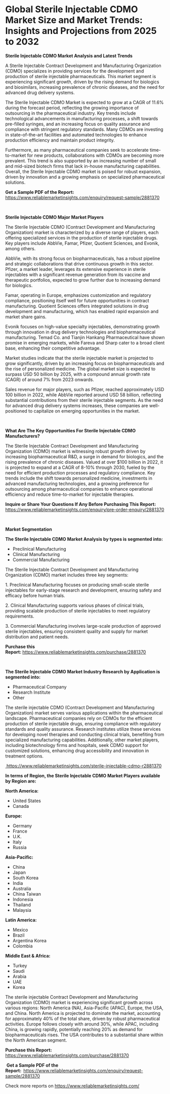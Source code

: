 <p><h1>Global Sterile Injectable CDMO Market Size and Market Trends: Insights and Projections from 2025 to 2032</h1></p><p><strong>Sterile Injectable CDMO Market Analysis and Latest Trends</strong></p>
<p><p>A Sterile Injectable Contract Development and Manufacturing Organization (CDMO) specializes in providing services for the development and production of sterile injectable pharmaceuticals. This market segment is experiencing significant growth, driven by the rising demand for biologics and biosimilars, increasing prevalence of chronic diseases, and the need for advanced drug delivery systems. </p><p>The Sterile Injectable CDMO Market is expected to grow at a CAGR of 11.6% during the forecast period, reflecting the growing importance of outsourcing in the pharmaceutical industry. Key trends include technological advancements in manufacturing processes, a shift towards pre-filled syringes, and an increasing focus on quality assurance and compliance with stringent regulatory standards. Many CDMOs are investing in state-of-the-art facilities and automated technologies to enhance production efficiency and maintain product integrity.</p><p>Furthermore, as many pharmaceutical companies seek to accelerate time-to-market for new products, collaborations with CDMOs are becoming more prevalent. This trend is also supported by an increasing number of small and mid-sized biotech firms that lack in-house manufacturing capabilities. Overall, the Sterile Injectable CDMO market is poised for robust expansion, driven by innovation and a growing emphasis on specialized pharmaceutical solutions.</p></p>
<p><strong>Get a Sample PDF of the Report:&nbsp;</strong> <a href="https://www.reliablemarketinsights.com/enquiry/request-sample/2881370?utm_campaign=2181&utm_medium=2&utm_source=Github&utm_content=ia&utm_term=12032025&utm_id=sterile-injectable-cdmo">https://www.reliablemarketinsights.com/enquiry/request-sample/2881370</a></p>
<p>&nbsp;</p>
<p><strong>Sterile Injectable CDMO Major Market Players</strong></p>
<p><p>The Sterile Injectable CDMO (Contract Development and Manufacturing Organization) market is characterized by a diverse range of players, each offering specialized services in the production of sterile injectable drugs. Key players include AbbVie, Famar, Pfizer, Quotient Sciences, and Evonik, among others. </p><p>AbbVie, with its strong focus on biopharmaceuticals, has a robust pipeline and strategic collaborations that drive continuous growth in this sector. Pfizer, a market leader, leverages its extensive experience in sterile injectables with a significant revenue generation from its vaccine and therapeutic portfolios, expected to grow further due to increasing demand for biologics.</p><p>Famar, operating in Europe, emphasizes customization and regulatory compliance, positioning itself well for future opportunities in contract manufacturing. Quotient Sciences offers integrated solutions in drug development and manufacturing, which has enabled rapid expansion and market share gains.</p><p>Evonik focuses on high-value specialty injectables, demonstrating growth through innovation in drug delivery technologies and biopharmaceutical manufacturing. Temad Co. and Tianjin Hankang Pharmaceutical have shown promise in emerging markets, while Fareva and Sharp cater to a broad client base, enhancing their competitive advantage.</p><p>Market studies indicate that the sterile injectable market is projected to grow significantly, driven by an increasing focus on biopharmaceuticals and the rise of personalized medicine. The global market size is expected to surpass USD 50 billion by 2025, with a compound annual growth rate (CAGR) of around 7% from 2023 onwards.</p><p>Sales revenue for major players, such as Pfizer, reached approximately USD 100 billion in 2022, while AbbVie reported around USD 58 billion, reflecting substantial contributions from their sterile injectable segments. As the need for advanced drug delivery systems increases, these companies are well-positioned to capitalize on emerging opportunities in the market.</p></p>
<p>&nbsp;</p>
<p><strong>What Are The Key Opportunities For Sterile Injectable CDMO Manufacturers?</strong></p>
<p><p>The Sterile Injectable Contract Development and Manufacturing Organization (CDMO) market is witnessing robust growth driven by increasing biopharmaceutical R&D, a surge in demand for biologics, and the rising prevalence of chronic diseases. Valued at over $100 billion in 2022, it is projected to expand at a CAGR of 8-10% through 2030, fueled by the need for efficient production processes and regulatory compliance. Key trends include the shift towards personalized medicine, investments in advanced manufacturing technologies, and a growing preference for outsourcing among pharmaceutical companies to enhance operational efficiency and reduce time-to-market for injectable therapies.</p></p>
<p><strong>Inquire or Share Your Questions If Any Before Purchasing This Report:</strong> <a href="https://www.reliablemarketinsights.com/enquiry/pre-order-enquiry/2881370?utm_campaign=2181&utm_medium=2&utm_source=Github&utm_content=ia&utm_term=12032025&utm_id=sterile-injectable-cdmo">https://www.reliablemarketinsights.com/enquiry/pre-order-enquiry/2881370</a></p>
<p>&nbsp;</p>
<p><strong>Market Segmentation</strong></p>
<p><strong>The Sterile Injectable CDMO Market Analysis by types is segmented into:</strong></p>
<p><ul><li>Preclinical Manufacturing</li><li>Clinical Manufacturing</li><li>Commercial Manufacturing</li></ul></p>
<p><p>The Sterile Injectable Contract Development and Manufacturing Organization (CDMO) market includes three key segments: </p><p>1. Preclinical Manufacturing focuses on producing small-scale sterile injectables for early-stage research and development, ensuring safety and efficacy before human trials.</p><p>2. Clinical Manufacturing supports various phases of clinical trials, providing scalable production of sterile injectables to meet regulatory requirements.</p><p>3. Commercial Manufacturing involves large-scale production of approved sterile injectables, ensuring consistent quality and supply for market distribution and patient needs.</p></p>
<p><strong>Purchase this Report:&nbsp;</strong><a href="https://www.reliablemarketinsights.com/purchase/2881370?utm_campaign=2181&utm_medium=2&utm_source=Github&utm_content=ia&utm_term=12032025&utm_id=sterile-injectable-cdmo">https://www.reliablemarketinsights.com/purchase/2881370</a></p>
<p>&nbsp;</p>
<p><strong>The Sterile Injectable CDMO Market Industry Research by Application is segmented into:</strong></p>
<p><ul><li>Pharmaceutical Company</li><li>Research Institute</li><li>Other</li></ul></p>
<p><p>The sterile injectable CDMO (Contract Development and Manufacturing Organization) market serves various applications within the pharmaceutical landscape. Pharmaceutical companies rely on CDMOs for the efficient production of sterile injectable drugs, ensuring compliance with regulatory standards and quality assurance. Research institutes utilize these services for developing novel therapies and conducting clinical trials, benefiting from specialized manufacturing capabilities. Additionally, other market players, including biotechnology firms and hospitals, seek CDMO support for customized solutions, enhancing drug accessibility and innovation in treatment options.</p></p>
<p><a href="https://www.reliablemarketinsights.com/sterile-injectable-cdmo-r2881370?utm_campaign=2181&utm_medium=2&utm_source=Github&utm_content=ia&utm_term=12032025&utm_id=sterile-injectable-cdmo">&nbsp;https://www.reliablemarketinsights.com/sterile-injectable-cdmo-r2881370</a></p>
<p><strong>In terms of Region, the Sterile Injectable CDMO Market Players available by Region are:</strong></p>
<p>
    <p> <strong> North America: </strong>
        <ul>
            <li>United States</li>
            <li>Canada</li>
        </ul>
        </p> 
    <p> <strong> Europe: </strong>
        <ul>
            <li>Germany</li>
            <li>France</li>
            <li>U.K.</li>
            <li>Italy</li>
            <li>Russia</li>
        </ul>
        </p> 
    <p> <strong> Asia-Pacific: </strong>
        <ul>
            <li>China</li>
            <li>Japan</li>
            <li>South Korea</li>
            <li>India</li>
            <li>Australia</li>
            <li>China Taiwan</li>
            <li>Indonesia</li>
            <li>Thailand</li>
            <li>Malaysia</li>
        </ul>
        </p> 
    <p> <strong> Latin America: </strong>
        <ul>
            <li>Mexico</li>
            <li>Brazil</li>
            <li>Argentina Korea</li>
            <li>Colombia</li>
        </ul>
        </p> 
    <p> <strong> Middle East & Africa: </strong>
        <ul>
            <li>Turkey</li>
            <li>Saudi</li>
            <li>Arabia</li>
            <li>UAE</li>
            <li>Korea</li>
        </ul>
    </p>
    </p>
<p><p>The sterile injectable Contract Development and Manufacturing Organization (CDMO) market is experiencing significant growth across various regions: North America (NA), Asia-Pacific (APAC), Europe, the USA, and China. North America is projected to dominate the market, accounting for approximately 40% of the total share, driven by robust pharmaceutical activities. Europe follows closely with around 30%, while APAC, including China, is growing rapidly, potentially reaching 20% as demand for biopharmaceuticals rises. The USA contributes to a substantial share within the North American segment.</p></p>
<p><strong>Purchase this Report: </strong><a href="https://www.reliablemarketinsights.com/purchase/2881370?utm_campaign=2181&utm_medium=2&utm_source=Github&utm_content=ia&utm_term=12032025&utm_id=sterile-injectable-cdmo">https://www.reliablemarketinsights.com/purchase/2881370</a></p>
<p>&nbsp;<strong>Get a Sample PDF of the Report:&nbsp;&nbsp;</strong><a href="https://www.reliablemarketinsights.com/enquiry/request-sample/2881370?utm_campaign=2181&utm_medium=2&utm_source=Github&utm_content=ia&utm_term=12032025&utm_id=sterile-injectable-cdmo">https://www.reliablemarketinsights.com/enquiry/request-sample/2881370</a></p>
<p><strong></strong></p>
<p>Check more reports on <a href="https://www.reliablemarketinsights.com/?utm_campaign=2181&utm_medium=2&utm_source=Github&utm_content=ia&utm_term=12032025&utm_id=sterile-injectable-cdmo">https://www.reliablemarketinsights.com/</a></p>